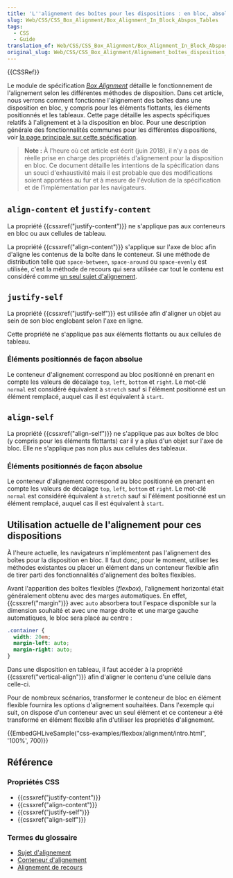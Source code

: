 ```yaml
---
title: 'L''alignement des boîtes pour les dispositions : en bloc, absolue, en tableau'
slug: Web/CSS/CSS_Box_Alignment/Box_Alignment_In_Block_Abspos_Tables
tags:
  - CSS
  - Guide
translation_of: Web/CSS/CSS_Box_Alignment/Box_Alignment_In_Block_Abspos_Tables
original_slug: Web/CSS/CSS_Box_Alignment/Alignement_boîtes_disposition_bloc_absolue_tableau
---
```

{{CSSRef}}

Le module de spécification _[Box Alignment](/fr/docs/Web/CSS/CSS_Box_Alignment)_ détaille le fonctionnement de l'alignement selon les différentes méthodes de disposition. Dans cet article, nous verrons comment fonctionne l'alignement des boîtes dans une disposition en bloc, y compris pour les éléments flottants, les éléments positionnés et les tableaux. Cette page détaille les aspects spécifiques relatifs à l'alignement et à la disposition en bloc. Pour une description générale des fonctionnalités communes pour les différentes dispositions, voir [la page principale sur cette spécification](/fr/docs/Web/CSS/CSS_Box_Alignment).

> **Note :** À l'heure où cet article est écrit (juin 2018), il n'y a pas de réelle prise en charge des propriétés d'alignement pour la disposition en bloc. Ce document détaille les intentions de la spécification dans un souci d'exhaustivité mais il est probable que des modifications soient apportées au fur et à mesure de l'évolution de la spécification et de l'implémentation par les navigateurs.

## `align-content` et `justify-content`

La propriété {{cssxref("justify-content")}} ne s'applique pas aux conteneurs en bloc ou aux cellules de tableau.

La propriété {{cssxref("align-content")}} s'applique sur l'axe de bloc afin d'aligne les contenus de la boîte dans le conteneur. Si une méthode de distribution telle que `space-between`, `space-around` ou `space-evenly` est utilisée, c'est la méthode de recours qui sera utilisée car tout le contenu est considéré comme [un seul sujet d'alignement](</fr/docs/Web/CSS/CSS_Box_Alignment#Le_sujet_de_l'alignement_(alignment_subject)>).

## `justify-self`

La propriété {{cssxref("justify-self")}} est utilisée afin d'aligner un objet au sein de son bloc englobant selon l'axe en ligne.

Cette propriété ne s'applique pas aux éléments flottants ou aux cellules de tableau.

### Éléments positionnés de façon absolue

Le conteneur d'alignement correspond au bloc positionné en prenant en compte les valeurs de décalage `top`, `left`, `bottom` et `right`. Le mot-clé `normal` est considéré équivalent à `stretch` sauf si l'élément positionné est un élément remplacé, auquel cas il est équivalent à `start`.

## `align-self`

La propriété {{cssxref("align-self")}} ne s'applique pas aux boîtes de bloc (y compris pour les éléments flottants) car il y a plus d'un objet sur l'axe de bloc. Elle ne s'applique pas non plus aux cellules des tableaux.

### Éléments positionnés de façon absolue

Le conteneur d'alignement correspond au bloc positionné en prenant en compte les valeurs de décalage `top`, `left`, `bottom` et `right`. Le mot-clé `normal` est considéré équivalent à `stretch` sauf si l'élément positionné est un élément remplacé, auquel cas il est équivalent à `start`.

## Utilisation actuelle de l'alignement pour ces dispositions

À l'heure actuelle, les navigateurs n'implémentent pas l'alignement des boîtes pour la disposition en bloc. Il faut donc, pour le moment, utiliser les méthodes existantes ou placer un élément dans un conteneur flexible afin de tirer parti des fonctionnalités d'alignement des boîtes flexibles.

Avant l'apparition des boîtes flexibles (_flexbox_), l'alignement horizontal était généralement obtenu avec des marges automatiques. En effet, {{cssxref("margin")}} avec `auto` absorbera tout l'espace disponible sur la dimension souhaité et avec une marge droite et une marge gauche automatiques, le bloc sera placé au centre :

```css
.container {
  width: 20em;
  margin-left: auto;
  margin-right: auto;
}
```

Dans une disposition en tableau, il faut accéder à la propriété {{cssxref("vertical-align")}} afin d'aligner le contenu d'une cellule dans celle-ci.

Pour de nombreux scénarios, transformer le conteneur de bloc en élément flexible fournira les options d'alignement souhaitées. Dans l'exemple qui suit, on dispose d'un conteneur avec un seul élément et ce conteneur a été transformé en élément flexible afin d'utiliser les propriétés d'alignement.

{{EmbedGHLiveSample("css-examples/flexbox/alignment/intro.html", '100%', 700)}}

## Référence

### Propriétés CSS

- {{cssxref("justify-content")}}
- {{cssxref("align-content")}}
- {{cssxref("justify-self")}}
- {{cssxref("align-self")}}

### Termes du glossaire

- [Sujet d'alignement](/fr/docs/Glossary/Alignment_Subject)
- [Conteneur d'alignement](/fr/docs/Glossary/Alignment_Container)
- [Alignement de recours](/fr/docs/Glossary/Fallback_Alignment)
